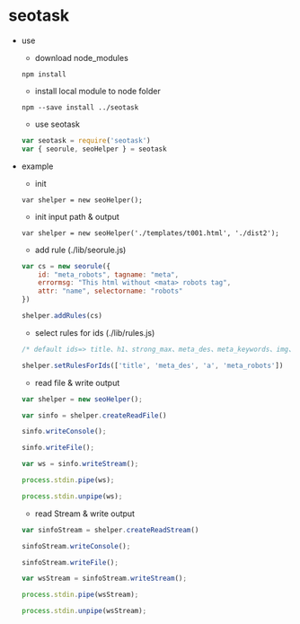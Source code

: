 # seotask

- use 
    - download node_modules
    ```
    npm install
    ```

    - install local module to node folder
    ``` node
    npm --save install ../seotask
    ```

    - use seotask
    ``` js
    var seotask = require('seotask')
    var { seorule, seoHelper } = seotask 
    ```

- example
    - init 
    ```
    var shelper = new seoHelper();
    ```
    - init input path & output 
    ```
    var shelper = new seoHelper('./templates/t001.html', './dist2');
    ```    

    - add rule (./lib/seorule.js)
    ``` js
    var cs = new seorule({
        id: "meta_robots", tagname: "meta", 
        errormsg: "This html without <mata> robots tag", 
        attr: "name", selectorname: "robots"
    })    

    shelper.addRules(cs)
    ```

    - select rules for ids (./lib/rules.js)
    ``` js
    /* default ids=> title、h1、strong_max、meta_des、meta_keywords、img、a*/

    shelper.setRulesForIds(['title', 'meta_des', 'a', 'meta_robots'])    
    ```

    - read file & write output
    ``` js
    var shelper = new seoHelper();

    var sinfo = shelper.createReadFile()

    sinfo.writeConsole();

    sinfo.writeFile();

    var ws = sinfo.writeStream();

    process.stdin.pipe(ws);

    process.stdin.unpipe(ws);

    ```

    - read Stream & write output

    ``` js
    var sinfoStream = shelper.createReadStream()

    sinfoStream.writeConsole();

    sinfoStream.writeFile();

    var wsStream = sinfoStream.writeStream();

    process.stdin.pipe(wsStream);

    process.stdin.unpipe(wsStream);
    ```
